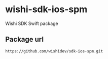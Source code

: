 # wishi-sdk-ios-spm
Wishi SDK Swift package

## Package url
```
https://github.com/wishidev/sdk-ios-spm.git
```
